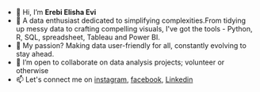 - 👋 Hi, I’m **Erebi Elisha Evi**
- 👀 A data enthusiast dedicated to simplifying complexities.From tidying up messy data to crafting compelling visuals,
    I've got the tools - Python, R, SQL, spreadsheet, Tableau and Power BI.
- 🌱 My passion? Making data user-friendly for all, constantly evolving to stay ahead.
- 💞️ I’m open to collaborate on data analysis projects; volunteer or otherwise
- 📫 Let's connect me on [instagram](https://www.instagram.com/erebicraft), [facebook](https://www.facebook.com/erebicraft), [Linkedin](https://www.linkedin.com/in/erebicraft)



<!---
erebicraft/erebicraft is a ✨ special ✨ repository because its `README.md` (this file) appears on your GitHub profile.
You can click the Preview link to take a look at your changes.
--->
